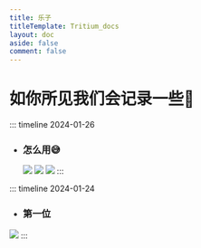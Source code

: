 ```yaml
---
title: 乐子
titleTemplate: Tritium_docs
layout: doc
aside: false
comment: false
---
```


# 如你所见我们会记录一些🤡

::: timeline 2024-01-26
- ### 怎么用😅
  ![](https://cdn.jsdelivr.net/gh/Oldmemorie/PicPlus@main/2024/01/28/20240128030805942.jpg)
  ![](https://cdn.jsdelivr.net/gh/Oldmemorie/PicPlus@main/2024/01/28/20240128030434551.jpg)
  ![](https://cdn.jsdelivr.net/gh/Oldmemorie/PicPlus@main/2024/01/28/20240128030439776.jpg)
:::


::: timeline 2024-01-24
- ### 第一位
![](https://cdn.jsdelivr.net/gh/Oldmemorie/PicPlus@main/2024/01/26/20240126002300661.jpg)
:::

<MusicPlayer musicId="xxx" musicSrc="xxx.mp3" style="margin:0 auto" />